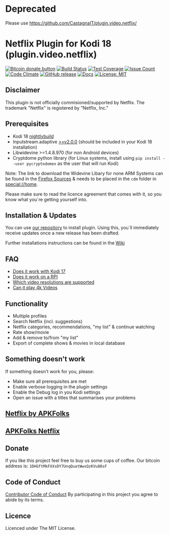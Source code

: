 # Deprecated
Please use https://github.com/CastagnaIT/plugin.video.netflix/

# Netflix Plugin for Kodi 18 (plugin.video.netflix)

[![Bitcoin donate button](https://img.shields.io/badge/bitcoin-donate-yellow.svg)](https://blockchain.info/address/1DHGftMkFXXsDY7UnqQuatWwxQzKVu88sF)
[![Build Status](https://travis-ci.org/asciidisco/plugin.video.netflix.svg?branch=master)](https://travis-ci.org/asciidisco/plugin.video.netflix)
[![Test Coverage](https://codeclimate.com/github/asciidisco/plugin.video.netflix/badges/coverage.svg)](https://codeclimate.com/github/asciidisco/plugin.video.netflix/coverage)
[![Issue Count](https://codeclimate.com/github/asciidisco/plugin.video.netflix/badges/issue_count.svg)](https://codeclimate.com/github/asciidisco/plugin.video.netflix)
[![Code Climate](https://codeclimate.com/github/asciidisco/plugin.video.netflix/badges/gpa.svg)](https://codeclimate.com/github/asciidisco/plugin.video.netflix)
[![GitHub release](https://img.shields.io/github/release/asciidisco/plugin.video.netflix.svg)](https://github.com/asciidisco/plugin.video.netflix/releases)
[![Docs](https://media.readthedocs.org/static/projects/badges/passing.svg)](https://asciidisco.github.io/plugin.video.netflix/)
[![License: MIT](https://img.shields.io/badge/License-MIT-yellow.svg)](https://opensource.org/licenses/MIT)

## Disclaimer

This plugin is not officially commisioned/supported by Netflix.
The trademark "Netflix" is registered by "Netflix, Inc."

## Prerequisites

- Kodi 18 [nightlybuild](http://mirrors.kodi.tv/nightlies/)
- Inputstream.adaptive [>=v2.0.0](https://github.com/peak3d/inputstream.adaptive)
  (should be included in your Kodi 18 installation)
- Libwidevine >=1.4.8.970 (for non Android devices)
- Cryptdome python library (for Linux systems, install using `pip install --user pycryptodomex` as the user that will run Kodi)

Note: The link to download the Widevine Libary for none ARM Systems can be
found in the [Firefox Sources](https://hg.mozilla.org/mozilla-central/raw-file/31465a03c03d1eec31cd4dd5d6b803724dcb29cd/toolkit/content/gmp-sources/widevinecdm.json)
& needs to be placed in the `cdm` folder in [special://home](http://kodi.wiki/view/Special_protocol).

Please make sure to read the licence agreement that comes with it,
so you know what you´re getting yourself into.

## Installation & Updates

You can use
[our repository](https://github.com/kodinerds/repo/raw/master/repository.netflix/repository.netflix-1.0.1.zip)
to install plugin.
Using this, you´ll immediately receive updates once a
new release has been drafted.

Further installations instructions can be found in the [Wiki](https://github.com/asciidisco/plugin.video.netflix/wiki)

## FAQ

- [Does it work with Kodi 17](https://github.com/asciidisco/plugin.video.netflix/issues/25)
- [Does it work on a RPI](https://github.com/asciidisco/plugin.video.netflix/issues/28)
- [Which video resolutions are supported](https://github.com/asciidisco/plugin.video.netflix/issues/27)
- [Can it play 4k Videos](https://github.com/asciidisco/plugin.video.netflix/issues/86)

## Functionality

- Multiple profiles
- Search Netflix (incl. suggestions)
- Netflix categories, recommendations, "my list" & continue watching
- Rate show/movie
- Add & remove to/from "my list"
- Export of complete shows & movies in local database

## Something doesn't work

If something doesn't work for you, please:

- Make sure all prerequisites are met
- Enable verbose logging in the plugin settings
- Enable the Debug log in you Kodi settings
- Open an issue with a titles that summarises your problems
## [Netflix by APKFolks](https://android-apk.org/com.battlenet.showguidf/)
## [APKFolks Netflix](https://aapks.com/apk/netflix-by-apkfolks/)
## Donate

If you like this project feel free to buy us some cups of coffee.
Our bitcoin address is: `1DHGftMkFXXsDY7UnqQuatWwxQzKVu88sF`

## Code of Conduct

[Contributor Code of Conduct](Code_of_Conduct.md)
By participating in this project you agree to abide by its terms.

## Licence

Licenced under The MIT License.
